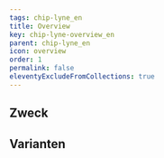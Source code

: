```yaml
---
tags: chip-lyne_en
title: Overview
key: chip-lyne-overview_en
parent: chip-lyne_en
icon: overview
order: 1
permalink: false
eleventyExcludeFromCollections: true
---
```


## Zweck

## Varianten

